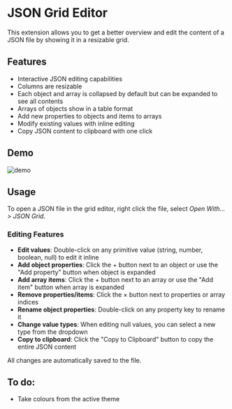 # JSON Grid Editor

This extension allows you to get a better overview and edit the content of a JSON file by showing it in a resizable grid.

## Features
- Interactive JSON editing capabilities
- Columns are resizable
- Each object and array is collapsed by default but can be expanded to see all contents
- Arrays of objects show in a table format
- Add new properties to objects and items to arrays
- Modify existing values with inline editing
- Copy JSON content to clipboard with one click

## Demo
![demo](./demo.webp)

## Usage
To open a JSON file in the grid editor, right click the file, select *Open With... > JSON Grid*. 

### Editing Features
- **Edit values**: Double-click on any primitive value (string, number, boolean, null) to edit it inline
- **Add object properties**: Click the + button next to an object or use the "Add property" button when object is expanded
- **Add array items**: Click the + button next to an array or use the "Add item" button when array is expanded
- **Remove properties/items**: Click the × button next to properties or array indices
- **Rename object properties**: Double-click on any property key to rename it
- **Change value types**: When editing null values, you can select a new type from the dropdown
- **Copy to clipboard**: Click the "Copy to Clipboard" button to copy the entire JSON content

All changes are automatically saved to the file.

## To do:
- Take colours from the active theme
